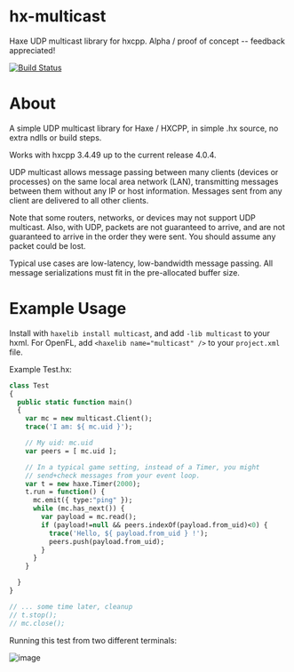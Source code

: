 # hx-multicast

Haxe UDP multicast library for hxcpp. Alpha / proof of concept -- feedback appreciated!

[![Build Status](https://travis-ci.com/jcward/hx-multicast.svg?branch=master)](https://travis-ci.com/jcward/hx-multicast)

About
====

A simple UDP multicast library for Haxe / HXCPP, in simple .hx source, no extra ndlls or build steps.

Works with hxcpp 3.4.49 up to the current release 4.0.4.

UDP multicast allows message passing between many clients (devices or processes) on the same local area network (LAN), transmitting messages between them without any IP or host information. Messages sent from any client are delivered to all other clients.

Note that some routers, networks, or devices may not support UDP multicast. Also, with UDP, packets are not guaranteed to arrive, and are not guaranteed to arrive in the order they were sent. You should assume any packet could be lost.

Typical use cases are low-latency, low-bandwidth message passing. All message serializations must fit in the pre-allocated buffer size.

Example Usage
====

Install with `haxelib install multicast`, and add `-lib multicast` to your hxml. For OpenFL, add `<haxelib name="multicast" />` to your `project.xml` file.

Example Test.hx:
```haxe
class Test
{
  public static function main()
  {
    var mc = new multicast.Client();
    trace('I am: ${ mc.uid }');

    // My uid: mc.uid
    var peers = [ mc.uid ];

    // In a typical game setting, instead of a Timer, you might
    // send+check messages from your event loop.
    var t = new haxe.Timer(2000);
    t.run = function() {
      mc.emit({ type:"ping" });
      while (mc.has_next()) {
        var payload = mc.read();
        if (payload!=null && peers.indexOf(payload.from_uid)<0) {
          trace('Hello, ${ payload.from_uid } !');
          peers.push(payload.from_uid);
        }
      }
    }

  }
}

// ... some time later, cleanup
// t.stop();
// mc.close();
```

Running this test from two different terminals:

![image](https://user-images.githubusercontent.com/2192439/44942400-16c74a00-ad6d-11e8-84af-0429a6961cbc.png)
